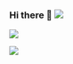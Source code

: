 ### Hi there 👋 ![](https://visitor-badge.laobi.icu/badge?page_id=ezoiljy)

![](https://github-readme-stats.vercel.app/api?username=ezoiljy&show_icons=true&hide_border=true)

![](https://github-readme-stats.vercel.app/api/top-langs/?username=ezoiljy&layout=compact&langs_count=8)


<!--
**ezoiljy/ezoiljy** is a ✨ _special_ ✨ repository because its `README.md` (this file) appears on your GitHub profile.

Here are some ideas to get you started:

- 🔭 I’m currently working on ...
- 🌱 I’m currently learning ...
- 👯 I’m looking to collaborate on ...
- 🤔 I’m looking for help with ...
- 💬 Ask me about ...
- 📫 How to reach me: ...
- 😄 Pronouns: ...
- ⚡ Fun fact: ...
-->

